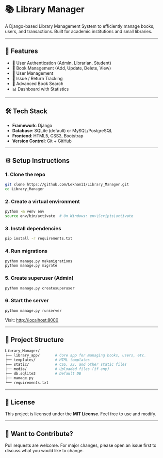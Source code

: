 
# 📚 Library Manager

A Django-based Library Management System to efficiently manage books, users, and transactions. Built for academic institutions and small libraries.

---

## 🚀 Features

- 🔐 User Authentication (Admin, Librarian, Student)
- 📖 Book Management (Add, Update, Delete, View)
- 👥 User Management
- 📆 Issue / Return Tracking
- 🔎 Advanced Book Search
- 📊 Dashboard with Statistics

---

## 🛠️ Tech Stack

- **Framework**: Django
- **Database**: SQLite (default) or MySQL/PostgreSQL
- **Frontend**: HTML5, CSS3, Bootstrap
- **Version Control**: Git + GitHub

---

## ⚙️ Setup Instructions

### 1. Clone the repo
```bash
git clone https://github.com/Lekhan11/Library_Manager.git
cd Library_Manager
```

### 2. Create a virtual environment
```bash
python -m venv env
source env/bin/activate  # On Windows: env\Scripts\activate
```

### 3. Install dependencies
```bash
pip install -r requirements.txt
```

### 4. Run migrations
```bash
python manage.py makemigrations
python manage.py migrate
```

### 5. Create superuser (Admin)
```bash
python manage.py createsuperuser
```

### 6. Start the server
```bash
python manage.py runserver
```

Visit: [http://localhost:8000](http://localhost:8000)

---

## 📁 Project Structure

```bash
Library_Manager/
├── library_app/       # Core app for managing books, users, etc.
├── templates/         # HTML templates
├── static/            # CSS, JS, and other static files
├── media/             # Uploaded files (if any)
├── db.sqlite3         # Default DB
├── manage.py
└── requirements.txt
```


---

## 📄 License

This project is licensed under the **MIT License**. Feel free to use and modify.

---

## 🙌 Want to Contribute?

Pull requests are welcome. For major changes, please open an issue first to discuss what you would like to change.
